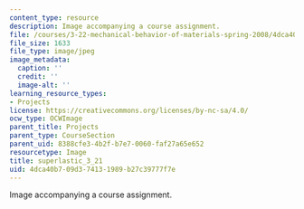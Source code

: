 ```yaml
---
content_type: resource
description: Image accompanying a course assignment.
file: /courses/3-22-mechanical-behavior-of-materials-spring-2008/4dca40b709d374131989b27c39777f7e_superlastic_3_21.jpg
file_size: 1633
file_type: image/jpeg
image_metadata:
  caption: ''
  credit: ''
  image-alt: ''
learning_resource_types:
- Projects
license: https://creativecommons.org/licenses/by-nc-sa/4.0/
ocw_type: OCWImage
parent_title: Projects
parent_type: CourseSection
parent_uid: 8388cfe3-4b2f-b7e7-0060-faf27a65e652
resourcetype: Image
title: superlastic_3_21
uid: 4dca40b7-09d3-7413-1989-b27c39777f7e
---
```

Image accompanying a course assignment.